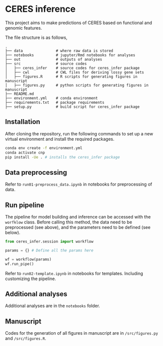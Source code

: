 # CERES inference

This project aims to make predictions of CERES based on functional and genomic features. 

The file structure is as follows,
```
.
├── data               # where raw data is stored
├── notebooks          # jupyter/Rmd notebooks for analyses
├── out                # outputs of analyses
├── src                # source codes
│   ├── ceres_infer    # source codes for ceres_infer package
│   ├── cwl            # CWL files for deriving lossy gene sets
│   ├── figures.R      # R scripts for generating figures in manuscript
│   ├── figures.py     # python scripts for generating figures in manuscript
├── README.md
├── environment.yml    # conda environment
├── requirements.txt   # package requirements
├── setup.py           # build script for ceres_infer package
```

## Installation
After cloning the repository, run the following commands to set up a new virtual environment and install the required packages.

```bash
conda env create -f environment.yml
conda activate cnp
pip install -Ue . # installs the ceres_infer package
```

## Data preprocessing

Refer to `run01-preprocess_data.ipynb` in notebooks for preprocessing of data.

## Run pipeline

The pipeline for model building and inference can be accessed with the `worfklow` class. Before calling this method, the data need to be preprocessed (see above), and the parameters need to be defined (see below).

```python
from ceres_infer.session import workflow

params = {} # Define all the params here

wf = workflow(params)
wf.run_pipe()
```

Refer to `run02-template.ipynb` in notebooks for templates. Including customizing the pipeline.

## Additional analyses

Additional analyses are in the `notebooks` folder.

## Manuscript

Codes for the generation of all figures in manuscript are in `/src/figures.py` and `/src/figures.R`.
